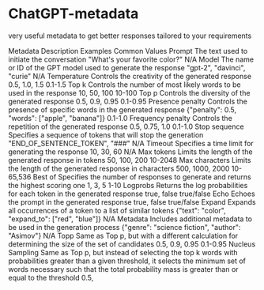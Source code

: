 # ChatGPT-metadata
very useful metadata to get better responses tailored to your requirements


Metadata	Description	Examples	Common Values
Prompt	The text used to initiate the conversation	"What's your favorite color?"	N/A
Model	The name or ID of the GPT model used to generate the response	"gpt-2", "davinci", "curie"	N/A
Temperature	Controls the creativity of the generated response	0.5, 1.0, 1.5	0.1-1.5
Top k	Controls the number of most likely words to be used in the response	10, 50, 100	10-100
Top p	Controls the diversity of the generated response	0.5, 0.9, 0.95	0.1-0.95
Presence penalty	Controls the presence of specific words in the generated response	{"penalty": 0.5, "words": ["apple", "banana"]}	0.1-1.0
Frequency penalty	Controls the repetition of the generated response	0.5, 0.75, 1.0	0.1-1.0
Stop sequence	Specifies a sequence of tokens that will stop the generation	"END_OF_SENTENCE_TOKEN", "###"	N/A
Timeout	Specifies a time limit for generating the response	10, 30, 60	N/A
Max tokens	Limits the length of the generated response in tokens	50, 100, 200	10-2048
Max characters	Limits the length of the generated response in characters	500, 1000, 2000	10-65,536
Best of	Specifies the number of responses to generate and returns the highest scoring one	1, 3, 5	1-10
Logprobs	Returns the log probabilities for each token in the generated response	true, false	true/false
Echo	Echoes the prompt in the generated response	true, false	true/false
Expand	Expands all occurrences of a token to a list of similar tokens	{"text": "color", "expand_to": ["red", "blue"]}	N/A
Metadata	Includes additional metadata to be used in the generation process	{"genre": "science fiction", "author": "Asimov"}	N/A
Topp	Same as Top p, but with a different calculation for determining the size of the set of candidates	0.5, 0.9, 0.95	0.1-0.95
Nucleus Sampling	Same as Top p, but instead of selecting the top k words with probabilities greater than a given threshold, it selects the minimum set of words necessary such that the total probability mass is greater than or equal to the threshold	0.5,	


